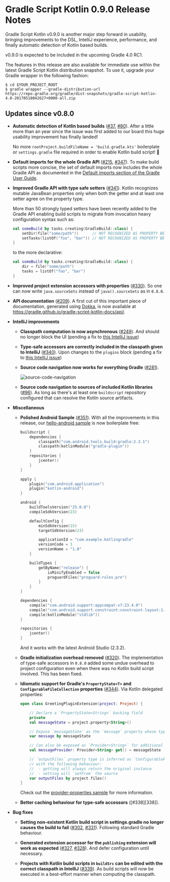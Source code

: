 Gradle Script Kotlin 0.9.0 Release Notes
========================================

Gradle Script Kotlin v0.9.0 is another major step forward in usability, bringing improvements to the DSL, IntelliJ experience, performance, and finally automatic detection of Kotlin based builds.
 
v0.9.0 is expected to be included in the upcoming Gradle 4.0 RC1.

The features in this release are also available for immediate use within the latest Gradle Script Kotlin distribution snapshot. To use it, upgrade your Gradle wrapper in the following fashion:

    $ cd $YOUR_PROJECT_ROOT
    $ gradle wrapper --gradle-distribution-url https://repo.gradle.org/gradle/dist-snapshots/gradle-script-kotlin-4.0-20170518042627+0000-all.zip

Updates since v0.8.0
--------------------

 * **Automatic detection of Kotlin based builds** ([#37][10037], [#80][10080]). After a little more than an year since the issue was first added to our board this huge usability improvement has finally landed!

    No more `rootProject.buildFileName = 'build.gradle.kts'` boilerplate or `settings.gradle` file required in order to enable Kotlin build script! :tada:
 
 * **Default imports for the whole Gradle API** ([#215][100215], [#347][100347]). To make build scripts more concise, the set of default imports now includes the whole Gradle API as documented in the [Default imports section of the Gradle User Guide](https://docs.gradle.org/current/userguide/writing_build_scripts.html#script-default-imports).

 * **Improved Gradle API with type safe setters** ([#341][100341]). Kotlin recognizes mutable JavaBean properties only when both the getter and at least one setter agree on the property type. 

     More than 50 strongly typed setters have been recently added to the Gradle API enabling build scripts to migrate from invocation heavy configuration syntax such as:

    ```kotlin
    val someBuild by tasks.creating(GradleBuild::class) {
        setDir(file("some/path"))      // NOT RECOGNIZED AS PROPERTY BECAUSE OF UNTYPED SETTER
        setTasks(listOf("foo", "bar")) // NOT RECOGNIZED AS PROPERTY BECAUSE OF UNTYPED SETTER 
    }
    ```

    to the more declarative:

    ```kotlin
    val someBuild by tasks.creating(GradleBuild::class) {
        dir = file("some/path")
        tasks = listOf("foo", "bar")
    }
    ```
 
 * **Improved project extension accessors with properties** ([#330][100330]). So one can now write `java.sourceSets` instead of `java().sourceSets` as in `0.8.0`.

 * **API documentation** ([#209][100209]). A first cut of this important piece of documentation, generated using [Dokka](https://kotlinlang.org/docs/reference/kotlin-doc.html), is now available at https://gradle.github.io/gradle-script-kotlin-docs/api/. 

 * **IntelliJ improvements**
 
   * **Classpath computation is now asynchronous** ([#249][100249]). And should no longer block the UI (pending a fix to [this IntelliJ issue](https://youtrack.jetbrains.com/issue/KT-17771))

   * **Type-safe accessors are correctly included in the classpath given to IntelliJ** ([#340][100340]). Upon changes to the `plugins` block (pending a fix to [this IntelliJ issue](https://youtrack.jetbrains.com/issue/KT-17770)) 

   * **Source code navigation now works for everything Gradle** ([#281][100281]).

     ![source-code-navigation](https://cloud.githubusercontent.com/assets/51689/25772994/1fb02b2a-324c-11e7-91aa-8c7e51c86d86.gif)

   * **Source code navigation to sources of included Kotlin libraries** ([#96][10096]). As long as there's at least one `buildscript` repository configured that can resolve the Kotlin source artifacts.

 * **Miscellaneous**

   * **Polished Android Sample** ([#351][100351]). With all the improvements in this release, our [hello-android sample](https://github.com/gradle/gradle-script-kotlin/tree/master/samples/hello-android) is now boilerplate free:

        ```kotlin
        buildscript {
            dependencies {
                classpath("com.android.tools.build:gradle:2.3.1")
                classpath(kotlinModule("gradle-plugin"))
            }
            repositories {
                jcenter()
            }
        }
        
        apply {
            plugin("com.android.application")
            plugin("kotlin-android")
        }
        
        android {
            buildToolsVersion("25.0.0")
            compileSdkVersion(23)
        
            defaultConfig {
                minSdkVersion(15)
                targetSdkVersion(23)
        
                applicationId = "com.example.kotlingradle"
                versionCode = 1
                versionName = "1.0"
            }
        
            buildTypes {
                getByName("release") {
                    isMinifyEnabled = false
                    proguardFiles("proguard-rules.pro")
                }
            }
        }
        
        dependencies {
            compile("com.android.support:appcompat-v7:23.4.0")
            compile("com.android.support.constraint:constraint-layout:1.0.0-alpha8")
            compile(kotlinModule("stdlib"))
        }
        
        repositories {
            jcenter()
        }
        ```

        And it works with the latest Android Studio (2.3.2).

   * **Gradle initialization overhead removed** ([#320][100320]). The implementation of type-safe accessors in `0.8.0` added some undue overhead to project configuration even when there was no Kotlin build script involved. This has been fixed.

   * **Idiomatic support for Gradle's `PropertyState<T>` and `ConfigurableFileCollection` properties** ([#344][100344]). Via Kotlin delegated properties:

        ```kotlin
        open class GreetingPluginExtension(project: Project) {
        
            // Declare a `PropertyState<String>` backing field
            private
            val messageState = project.property<String>()
        
            // Expose `messageState` as the `message` property whose type is inferred as String
            var message by messageState
        
            // Can also be exposed as `Provider<String>` for additional functionality
            val messageProvider: Provider<String> get() = messageState
        
            // `outputFiles` property type is inferred as `ConfigurableFileCollection`
            // with the following behaviour:
            //  - getting will always return the original instance
            //  - setting will `setFrom` the source
            var outputFiles by project.files()
        }
        ```
        
        Check out the [provider-properties sample](/gradle/gradle-script-kotlin/tree/master/samples/provider-properties) for more information.
  
   * **Better caching behaviour for type-safe accessors** ([#338][338]).

 * **Bug fixes**

    * **Setting non-existent Kotlin build script in settings.gradle no longer causes the build to fail** ([#302][100302], [#331][100331]). Following standard Gradle behaviour.

    * **Generated extension accessor for the `publishing` extension will work as expected** ([#327][100327], [#328][100328]). And defer configuration until necessary.

    * **Projects with Kotlin build scripts in `buildSrc` can be edited with the correct classpath in IntelliJ** ([#339][100339]). As build scripts will now be executed in a best-effort manner when computing the classpath. 
    

[10037]: https://github.com/gradle/gradle-script-kotlin/issues/37
[10080]: https://github.com/gradle/gradle-script-kotlin/issues/80
[100215]: https://github.com/gradle/gradle-script-kotlin/issues/215
[100347]: https://github.com/gradle/gradle-script-kotlin/issues/347
[100341]: https://github.com/gradle/gradle-script-kotlin/issues/341
[100330]: https://github.com/gradle/gradle-script-kotlin/issues/330
[100209]: https://github.com/gradle/gradle-script-kotlin/issues/209
[100249]: https://github.com/gradle/gradle-script-kotlin/issues/249
[100340]: https://github.com/gradle/gradle-script-kotlin/issues/340
[100281]: https://github.com/gradle/gradle-script-kotlin/issues/281
[10096]: https://github.com/gradle/gradle-script-kotlin/issues/96
[100351]: https://github.com/gradle/gradle-script-kotlin/issues/351
[100320]: https://github.com/gradle/gradle-script-kotlin/issues/320
[100344]: https://github.com/gradle/gradle-script-kotlin/issues/344
[100338]: https://github.com/gradle/gradle-script-kotlin/issues/338
[100302]: https://github.com/gradle/gradle-script-kotlin/issues/302
[100331]: https://github.com/gradle/gradle-script-kotlin/issues/331
[100327]: https://github.com/gradle/gradle-script-kotlin/issues/327
[100328]: https://github.com/gradle/gradle-script-kotlin/issues/328
[100339]: https://github.com/gradle/gradle-script-kotlin/issues/339

